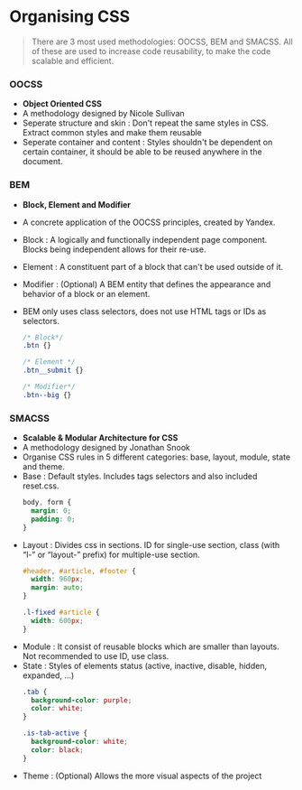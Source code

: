 # Organising CSS

> There are 3 most used methodologies: OOCSS, BEM and SMACSS. All of these are used to increase code reusability, to make the code scalable and efficient.

### OOCSS
- **Object Oriented CSS**
- A methodology designed by Nicole Sullivan
- Seperate structure and skin : Don't repeat the same styles in CSS. Extract common styles and make them reusable
- Seperate container and content : Styles shouldn't be dependent on certain container, it should be able to be reused anywhere in the document.


### BEM
- **Block, Element and Modifier**
- A concrete application of the OOCSS principles, created by Yandex.
- Block : A logically and functionally independent page component. Blocks being independent allows for their re-use.
- Element : A constituent part of a block that can't be used outside of it.
- Modifier : (Optional) A BEM entity that defines the appearance and behavior of a block or an element.
- BEM only uses class selectors, does not use HTML tags or IDs as selectors.

  ```css
  /* Block*/
  .btn {}

  /* Element */ 
  .btn__submit {}

  /* Modifier*/
  .btn--big {} 
  ```

### SMACSS
- **Scalable & Modular Architecture for CSS**
- A methodology designed by Jonathan Snook
- Organise CSS rules in 5 different categories: base, layout, module, state and theme.
- Base : Default styles. Includes tags selectors and also included reset.css.
  ```css
  body, form {
    margin: 0;
    padding: 0;
  }
  ```
- Layout : Divides css in sections. ID for single-use section, class (with “l-” or “layout-” prefix) for multiple-use section.
  ```css
  #header, #article, #footer {
    width: 960px;
    margin: auto;
  }

  .l-fixed #article {
    width: 600px;
  }
  ```
- Module : It consist of reusable blocks which are smaller than layouts. Not recommended to use ID, use class.
- State : Styles of elements status (active, inactive, disable, hidden, expanded, ...)
  ```css
  .tab {
    background-color: purple;
    color: white;
  }

  .is-tab-active {
    background-color: white;
    color: black;
  }
  ```
- Theme : (Optional) Allows the more visual aspects of the project
